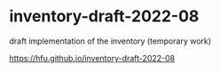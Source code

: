 # inventory-draft-2022-08
draft implementation of the inventory (temporary work)

https://hfu.github.io/inventory-draft-2022-08
